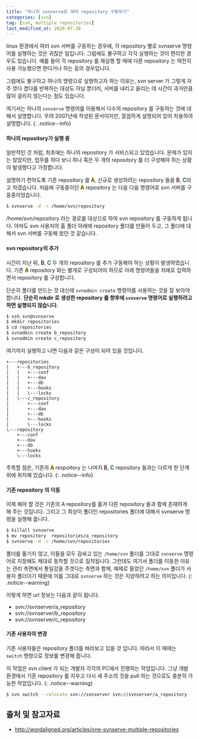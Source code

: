 ```yaml
---
title: "하나의 svnserve로 여러 repository 구동하기"
categories: [svn]
tag: [svn, multiple repositories]
last_modified_at: 2020-07-20
---
```

linux 환경에서 여러 svn 서버를 구동하는 경우에, 각 repository 별로 svnserve 명령어를 실행하는 것은 귀찮은 일입니다. 그럼에도 불구하고 각각 실행하는 것이 편리한 경우도 있습니다. 예를 들어 각 repository 를 재실행 할 때에 다른 repository 는 여전히 사용 가능했으면 한다거나 하는 등의 경우입니다.

그럼에도 불구하고 하나의 명령으로 실행하고자 하는 이유는, svn server 가 그렇게 자주 껏다 켰다를 반복하는 대상도 아닐 뿐더러, 서버를 내리고 올리는 데 시간이 과거만큼 많이 걸리지 않는다는 점도 있습니다.

여기서는 하나의 `svnserve` 명령어를 이용해서 다수의 repository 를 구동하는 것에 대해서 설명합니다. 무려 2007년에 작성된 문서이지만, 깔끔하게 설명되어 있어 차용하여 설명합니다. 
{: .notice--info}

#### 하나의 repository가 실행 중

일반적인 것 처럼, 최초에는 하나의 repository 가 서비스되고 있었습니다. 문제가 있지는 않았지만, 업무를 하다 보니 하나 혹은 두 개의 repository 를 더 구성해야 하는 상황이 발생했다고 가정합니다.

설명하기 편하도록 기존 repository 를 <mark style='background-color: #fff5b1'>A</mark>, 신규로 생성하려는 repository 들을 <mark style='background-color: #ffdce0'>B</mark>, <mark style='background-color: #dcffe4'>C</mark>라고 하겠습니다. 처음에 구동중이던 <mark style='background-color: #fff5b1'>A</mark> repository 는 다음 다음 명령어로 svn 서버를 구동중이었습니다.

```sh
$ svnserve -d -r /home/svn/repository
```

/home/svn/repository 라는 경로를 대상으로 하여 svn repository 를 구동하게 됩니다. 아마도 svn 사용자의 홈 폴더 아래에 repository 폴더를 만들어 두고, 그 폴더에 대해서 svn 서버를 구동해 왔던 것 같습니다. 

#### svn repository의 추가

시간이 지난 뒤, <mark style='background-color: #ffdce0'>B</mark>, <mark style='background-color: #dcffe4'>C</mark> 두 개의 repository 를 추가 구동해야 하는 상황이 발생하였습니다. 기존 <mark style='background-color: #fff5b1'>A</mark> repository 와는 별개로 구성되어야 하므로 아래 명령어들을 차례로 입력하면서 repository 를 구성합니다.

단순히 폴더를 만드는 것 대신에 `svnadmin create` 명령어를 사용하는 것을 잘 보아야 합니다. **단순히 mkdir 로 생성한 repository 를 향후에 `svnserve` 명령어로 실행하려고 하면 실행되지 않습니다.**

```sh
$ ssh svn@svnserve
$ mkdir repositories
$ cd repositories
$ svnadmin create b_repository
$ svnadmin create c_repository
```

여기까지 실행하고 나면 다음과 같은 구성이 되어 있을 것입니다. 

```
+---repositories
|   +---b_repository
|   |   +---conf
|   |   +---dav
|   |   +---db
|   |   +---hooks
|   |   \---locks
|   \---c_repository
|       +---conf
|       +---dav
|       +---db
|       +---hooks
|       \---locks
\---repository
    +---conf
    +---dav
    +---db
    +---hooks
    \---locks
```

주목할 점은, 기존의 <mark style='background-color: #fff5b1'>A</mark> respoitory 는 나머지 <mark style='background-color: #ffdce0'>B</mark>, <mark style='background-color: #dcffe4'>C</mark> repository 들과는 다르게 한 단계 위에 위치해 있습니다.
{: .notice--info}

#### 기존 repository 의 이동

이제 해야 할 것은 기존의 A repository를 옮겨 다른 repository 들과 함께 존재하게 해 주는 것입니다. 그리고 그 최상이 폴더인 repositories 폴더에 대해서 svnserve 명령을 실행해 줍니다.

```sh
$ killall svnserve
$ mv repository  repositories/a_repository
$ svnserve -d -r /home/svn/repositories
```

폴더를 옮기지 않고, 이들을 모두 감싸고 있는 `/home/svn` 폴더를 그대로 `svnserve` 명령어로 지정해도 제대로 동작할 것으로 짐작됩니다. 그런데도 여기서 폴더를 이동한 이유는 관리 측면에서 통일감을 주겟다는 측면과 함께, 예제로 들었던 `/home/svn` 폴더가 사용자 폴더이기 때문에 이를 그대로 `svnserve` 하는 것은 지양하려고 하는 의미입니다.
{: .notice--warning}

이렇게 하면 url 정보는 다음과 같이 됩니다.

- svn://svnserver/a_repository
- svn://svnserver/b_repository
- svn://svnserver/c_repository

#### 기존 사용자의 변경

기존 사용자들은 repository 폴더를 바라보고 있을 것 입니다. 따라서 이 때에는  `switch` 명령으로 정보를 변경해 줍니다.

이 작업은 svn client 가 되는 개발자 각각의 PC에서 진행하는 작업입니다. 그냥 개발 환경에서 기존 repository 를 지우고 다시 새 주소의 것을 pull 하는 것으로도 충분히 가능한 작업입니다. 
{: .notice--warning}

```sh
$ svn switch --relocate svn://svnserver svn://svnserver/a_repository
```

## 출처 및 참고자료

- <http://wordaligned.org/articles/one-svnserve-multiple-repositories>